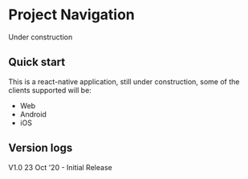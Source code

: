 # Project Navigation

Under construction

## Quick start

This is a react-native application, still under construction, some of the clients supported will be:

- Web
- Android
- iOS

## Version logs

V1.0 23 Oct '20 - Initial Release
